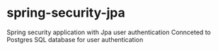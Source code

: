 # spring-security-jpa
Spring security application with Jpa user authentication
Connceted to Postgres SQL database for user authentication
